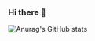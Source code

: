 ### Hi there 👋


![Anurag's GitHub stats](https://github-readme-stats.vercel.app/api?username=gradeten&show_icons=true&theme=radical)
